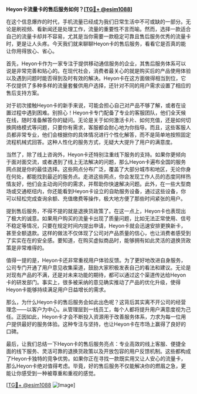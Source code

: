**Heyon卡流量卡的售后服务如何？[[TG💪+ @esim1088](https://t.me/s/esim1088)]**

在这个信息爆炸的时代，手机流量已经成为我们日常生活中不可或缺的一部分。无论是刷视频、看新闻还是处理工作，流量的重要性不言而喻。然而，选择一款适合自己的流量卡却并不容易，尤其是当你需要一款稳定可靠且售后服务优秀的流量卡时，更是让人头疼。今天我们就来聊聊Heyon卡的售后服务，看看它是否真的能让你用得放心、省心。

首先，Heyon卡作为一家专注于提供移动通信服务的企业，其售后服务体系可以说是非常完善和贴心的。在现代社会，消费者最关心的就是购买后的产品使用体验以及遇到问题时能否得到及时有效的解决。Heyon卡在这方面做得相当到位，它不仅提供了多种多样的流量套餐供用户选择，还针对不同的用户需求设置了相应的售后支持方案。

对于初次接触Heyon卡的新手来说，可能会担心自己对产品不够了解，或者在设置过程中遇到困难。别担心！Heyon卡专门配备了专业的客服团队，他们全天候在线，随时准备解答你的疑问。无论是关于如何激活卡片、如何充值，还是如何切换网络模式等问题，只要你有需求，客服都会耐心地为你指导。而且，这些客服人员都非常专业，他们会根据你的具体情况进行个性化解答，而不是简单地按照固定流程机械式回答。这种人性化的服务方式，无疑大大提升了用户的满意度。

当然了，除了线上咨询外，Heyon卡还特别注重线下服务的支持。如果你更倾向于面对面交流，或者遇到了线上无法解决的问题，那么Heyon卡遍布全国的服务网点就是你的最佳选择。这些网点分布广泛，覆盖了大部分城市和地区，无论你身在何处，都能找到最近的服务点。走进这些网点，你会发现工作人员的态度同样热情友好，他们会主动询问你的需求，并帮助你快速解决问题。此外，在一些大型商场或交通枢纽内，你还能看到Heyon卡设立的自助服务设备，通过这些设备，你可以轻松完成查询余额、充值缴费等操作，极大地方便了那些时间紧张的用户。

提到售后服务，不得不提的就是退换货政策了。在这一点上，Heyon卡也表现出了极大的诚意。如果用户购买的流量卡出现了质量问题，比如无法正常使用、信号不稳定等情况，只要在规定时间内提出申请，Heyon卡就会迅速安排更换新卡，甚至全额退款。这样的做法不仅体现了公司对产品质量的信心，也让消费者感受到了实实在在的安全感。要知道，在购买虚拟商品时，能够拥有如此灵活的退换货政策是非常难得的。

值得一提的是，Heyon卡还非常重视用户体验反馈。为了更好地改进自身服务，公司专门开通了用户意见收集渠道，鼓励大家积极发表自己的看法和建议。无论是对现有产品的不满，还是对未来功能的期待，都可以通过这个渠道传达给Heyon卡的研发部门。事实上，很多被采纳的意见确实推动了产品的优化升级，使得Heyon卡能够持续满足用户日益增长的需求。

那么，为什么Heyon卡的售后服务会如此出色呢？这背后其实离不开公司的经营理念——以客户为中心。从管理层到一线员工，每个人都将提升用户满意度视为己任。正因如此，Heyon卡才会不断投入资源用于改善服务体系，力求为每一位用户提供最好的服务体验。这种专注与坚持，也让Heyon卡在市场上赢得了良好的口碑。

最后，让我们总结一下Heyon卡的售后服务亮点：专业高效的线上客服、便捷全面的线下服务、灵活可靠的退换货政策以及开放包容的用户反馈机制。这些都构成了Heyon卡独特的竞争优势。如果你正在寻找一款既实用又让人安心的流量卡，那么Heyon卡绝对值得考虑。毕竟，好的售后服务不仅能解决你的燃眉之急，更能让你感受到一种被尊重和重视的感觉。

[[TG💪+ @esim1088](https://t.me/s/esim1088) ![Image](https://i.postimg.cc/4NQfJmqS/Snipaste-2025-05-13-00-14-12.png)]